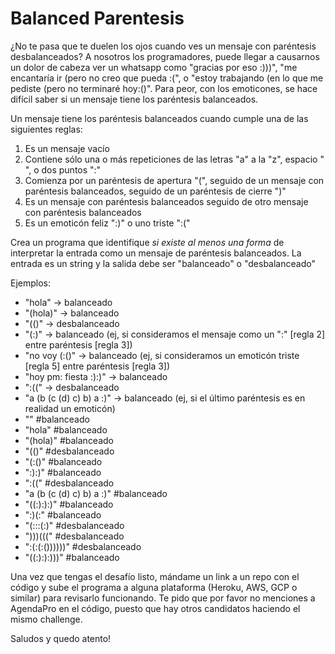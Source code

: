 # Balanced Parentesis

¿No te pasa que te duelen los ojos cuando ves un mensaje con paréntesis desbalanceados? A nosotros los programadores, puede llegar a causarnos un dolor de cabeza ver un whatsapp como "gracias por eso :)))", "me encantaría ir (pero no creo que pueda :(", o "estoy trabajando (en lo que me pediste (pero no terminaré hoy:()".
Para peor, con los emoticones, se hace difícil saber si un mensaje tiene los paréntesis balanceados.

Un mensaje tiene los paréntesis balanceados cuando cumple una de las siguientes reglas:

1. Es un mensaje vacío
2. Contiene sólo una o más repeticiones de las letras "a" a la "z", espacio " ", o dos puntos ":"
3. Comienza por un paréntesis de apertura "(", seguido de un mensaje con paréntesis balanceados, seguido de un paréntesis de cierre ")"
4. Es un mensaje con paréntesis balanceados seguido de otro mensaje con paréntesis balanceados
5. Es un emoticón feliz ":)" o uno triste ":("

Crea un programa que identifique _si existe al menos una forma_ de interpretar la entrada como un mensaje de paréntesis balanceados. La entrada es un string y la salida debe ser "balanceado" o "desbalanceado"

Ejemplos:

- "hola" -> balanceado
- "(hola)" -> balanceado
- "(()" -> desbalanceado
- "(:)" -> balanceado (ej, si consideramos el mensaje como un ":" [regla 2] entre paréntesis [regla 3])
- "no voy (:()" -> balanceado (ej, si consideramos un emoticón triste [regla 5] entre paréntesis [regla 3])
- "hoy pm: fiesta :):)" -> balanceado
- ":((" -> desbalanceado
- "a (b (c (d) c) b) a :)" -> balanceado (ej, si el último paréntesis es en realidad un emoticón)
- "" #balanceado
- "hola" #balanceado
- "(hola)" #balanceado
- "(()" #desbalanceado
- "(:()" #balanceado
- ":):)" #balanceado
- ":((" #desbalanceado
- "a (b (c (d) c) b) a :)" #balanceado
- "((:):):)" #balanceado
- ":)(:" #balanceado
- "(:::(:)" #desbalanceado
- ")))(((" #desbalanceado
- ":(:(:())))))" #desbalanceado
- "((:):):)))" #balanceado

Una vez que tengas el desafío listo, mándame un link a un repo con el código y sube el programa a alguna plataforma (Heroku, AWS, GCP o similar) para revisarlo funcionando. Te pido que por favor no menciones a AgendaPro en el código, puesto que hay otros candidatos haciendo el mismo challenge.

Saludos y quedo atento!
